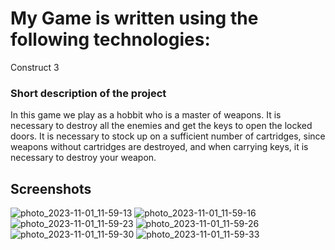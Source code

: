 # My Game is written using the following technologies:

Construct 3

### Short description of the project

In this game we play as a hobbit who is a master of weapons. It is necessary to destroy all the enemies and get the
keys to open the locked doors. It is necessary to stock up on a sufficient number of cartridges, since weapons without 
cartridges are destroyed, and when carrying keys, it is necessary to destroy your weapon.


## Screenshots

![photo_2023-11-01_11-59-13](https://github.com/fomabb/Game/assets/93200046/3d3234b2-abfd-4d96-899c-a97e204b9d4e)
![photo_2023-11-01_11-59-16](https://github.com/fomabb/Game/assets/93200046/b655e183-f7ed-42f9-b9af-fd5acbc36c9f)
![photo_2023-11-01_11-59-23](https://github.com/fomabb/Game/assets/93200046/cb7ec787-ca5b-4844-aa2f-869b10b069d0)
![photo_2023-11-01_11-59-26](https://github.com/fomabb/Game/assets/93200046/67202ba0-1e7d-40e9-bb2f-531db054280b)
![photo_2023-11-01_11-59-30](https://github.com/fomabb/Game/assets/93200046/43d2dec3-0466-4d22-99b5-70a20837e6a8)
![photo_2023-11-01_11-59-33](https://github.com/fomabb/Game/assets/93200046/47604450-2226-4c80-91d9-08102f5bb6f1)
